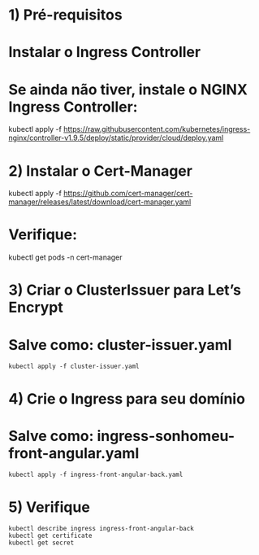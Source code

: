 # 1) Pré-requisitos
 # Instalar o Ingress Controller
 # Se ainda não tiver, instale o NGINX Ingress Controller:

  kubectl apply -f https://raw.githubusercontent.com/kubernetes/ingress-nginx/controller-v1.9.5/deploy/static/provider/cloud/deploy.yaml

# 2) Instalar o Cert-Manager

  kubectl apply -f https://github.com/cert-manager/cert-manager/releases/latest/download/cert-manager.yaml

# Verifique:

  kubectl get pods -n cert-manager

# 3) Criar o ClusterIssuer para Let’s Encrypt

   # Salve como: cluster-issuer.yaml

    kubectl apply -f cluster-issuer.yaml

# 4) Crie o Ingress para seu domínio

   # Salve como: ingress-sonhomeu-front-angular.yaml

    kubectl apply -f ingress-front-angular-back.yaml


# 5) Verifique

    kubectl describe ingress ingress-front-angular-back
    kubectl get certificate
    kubectl get secret

